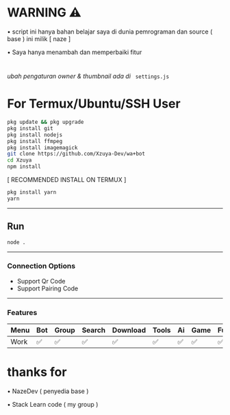 # WARNING ⚠️
• script ini hanya bahan belajar saya di dunia pemrograman dan source ( base ) ini milik [ naze ]

• Saya hanya menambah dan memperbaiki fitur
#
*ubah pengaturan owner & thumbnail ada di* ``` settings.js```
# For Termux/Ubuntu/SSH User
```bash
pkg update && pkg upgrade
pkg install git
pkg install nodejs
pkg install ffmpeg
pkg install imagemagick
git clone https://github.com/Xzuya-Dev/wa+bot
cd Xzuya
npm install
```

[ RECOMMENDED INSTALL ON TERMUX ]
```bash
pkg install yarn
yarn
```

---

## Run
```bash
node .
```
---

### Connection Options
- Support Qr Code
- Support Pairing Code
---

### Features
| Menu     | Bot | Group | Search | Download | Tools | Ai | Game | Fun | Owner |
| -------- | --- | ----- | ------ | -------- | ----- | -- | ---- | --- | ----- |
| Work     |  ✅  |   ✅   |    ✅    |     ✅     |   ✅   | ✅ |   ✅   |  ✅  |    ✅    |


# thanks for
• NazeDev  ( penyedia base )

• Stack Learn code ( my group )
